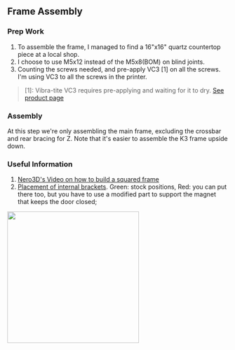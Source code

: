 ## Frame Assembly
### Prep Work
1. To assemble the frame, I managed to find a 16"x16" quartz countertop piece at a local shop.
2. I choose to use M5x12 instead of the M5x8(BOM) on blind joints.
3. Counting the screws needed, and pre-apply VC3 [1] on all the screws. I'm using VC3 to all the screws in the printer. 

> [1]: Vibra-tite VC3 requires pre-applying and waiting for it to dry.  [See product page](https://www.vibra-tite.com/threadlockers/removable-reusable-threadlockers/vibra-tite-vc-3-threadmate/) 

### Assembly

At this step we're only assembling the main frame, excluding the crossbar and rear bracing for Z.  Note that it's easier to assemble the K3 frame upside down.



### Useful Information

1. [Nero3D's Video on how to build a squared frame](https://www.youtube.com/watch?v=GSg7RDLgYV0)
2. [Placement of internal brackets](https://discord.com/channels/641407187004030997/852302000834084924/956519991988068452).  Green: stock positions, Red: you can put there too, but you have to use a modified part to support the magnet that keeps the door closed;

<img src=https://user-images.githubusercontent.com/13166286/171042689-021c0a36-2668-4db1-931c-5e57188b4daf.png width=300>
